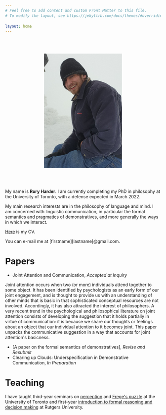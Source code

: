 ```yaml
---
# Feel free to add content and custom Front Matter to this file.
# To modify the layout, see https://jekyllrb.com/docs/themes/#overriding-theme-defaults

layout: home
---
```


<center><img src="mountpicture.png" style="max-width:50%;" vspace="50" onclick="this.src='IMG_3309.jpeg'"></center>

My name is <b>Rory Harder</b>. I am currently completing my PhD in philosophy at the University of Toronto, with a defense expected in March 2022.

My main research interests are in the philosophy of language and mind. I am concerned with linguistic communication, in particular the formal semantics and pragmatics of demonstratives, and more generally the ways in which we interact.

<a href="rh-cv.pdf">Here</a> is my CV.

You can e-mail me at [firstname][lastname]@gmail.com.

# Papers

* Joint Attention and Communication, *Accepted at Inquiry*

Joint attention occurs when two (or more) individuals attend together to some object. It has been identified by psychologists as an early form of our joint engagement, and is thought to provide us with an understanding of other minds that is basic in that sophisticated conceptual resources are not involved. Accordingly, it has also attracted the interest of philosophers. A very recent trend in the psychological and philosophical literature on joint attention consists of developing the suggestion that it holds partially in virtue of communication: it is because we share our thoughts or feelings about an object that our individual attention to it becomes joint. This paper unpacks the communicative suggestion in a way that accounts for joint attention's basicness.

* [A paper on the formal semantics of demonstratives], *Revise and Resubmit*
* Clearing up Clouds: Underspecification in Demonstrative Communication, *In Preparation*

# Teaching

I have taught third-year seminars on <a href="rh-mind-syllabus.pdf">perception</a> and <a href="fpsyll.pdf">Frege's puzzle</a> at the University of Toronto and first-year <a href="syllabus.pdf">introduction to formal reasoning and decision making</a> at Rutgers University.

<!-- As a teaching assistant at the University of Toronto, I have run tutorials for second-year courses on metaphysics and epistemology, ancient philosophy, early modern philosophy, and probability theory; and a first-year introduction to philosophy course. -->





